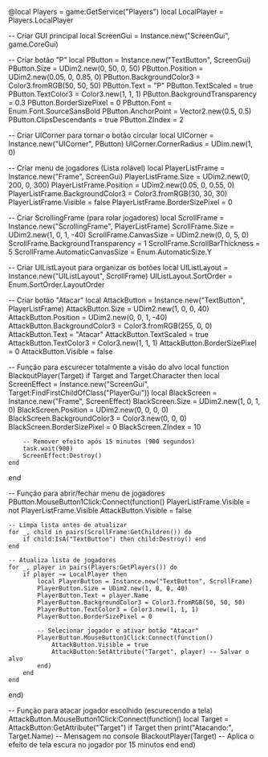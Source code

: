@local Players = game:GetService("Players")
local LocalPlayer = Players.LocalPlayer

-- Criar GUI principal
local ScreenGui = Instance.new("ScreenGui", game.CoreGui)

-- Criar botão "P"
local PButton = Instance.new("TextButton", ScreenGui)
PButton.Size = UDim2.new(0, 50, 0, 50)
PButton.Position = UDim2.new(0.05, 0, 0.85, 0)
PButton.BackgroundColor3 = Color3.fromRGB(50, 50, 50)
PButton.Text = "P"
PButton.TextScaled = true
PButton.TextColor3 = Color3.new(1, 1, 1)
PButton.BackgroundTransparency = 0.3
PButton.BorderSizePixel = 0
PButton.Font = Enum.Font.SourceSansBold
PButton.AnchorPoint = Vector2.new(0.5, 0.5)
PButton.ClipsDescendants = true
PButton.ZIndex = 2

-- Criar UICorner para tornar o botão circular
local UICorner = Instance.new("UICorner", PButton)
UICorner.CornerRadius = UDim.new(1, 0)

-- Criar menu de jogadores (Lista rolável)
local PlayerListFrame = Instance.new("Frame", ScreenGui)
PlayerListFrame.Size = UDim2.new(0, 200, 0, 300)
PlayerListFrame.Position = UDim2.new(0.05, 0, 0.55, 0)
PlayerListFrame.BackgroundColor3 = Color3.fromRGB(30, 30, 30)
PlayerListFrame.Visible = false
PlayerListFrame.BorderSizePixel = 0

-- Criar ScrollingFrame (para rolar jogadores)
local ScrollFrame = Instance.new("ScrollingFrame", PlayerListFrame)
ScrollFrame.Size = UDim2.new(1, 0, 1, -40)
ScrollFrame.CanvasSize = UDim2.new(0, 0, 5, 0)
ScrollFrame.BackgroundTransparency = 1
ScrollFrame.ScrollBarThickness = 5
ScrollFrame.AutomaticCanvasSize = Enum.AutomaticSize.Y

-- Criar UIListLayout para organizar os botões
local UIListLayout = Instance.new("UIListLayout", ScrollFrame)
UIListLayout.SortOrder = Enum.SortOrder.LayoutOrder

-- Criar botão "Atacar"
local AttackButton = Instance.new("TextButton", PlayerListFrame)
AttackButton.Size = UDim2.new(1, 0, 0, 40)
AttackButton.Position = UDim2.new(0, 0, 1, -40)
AttackButton.BackgroundColor3 = Color3.fromRGB(255, 0, 0)
AttackButton.Text = "Atacar"
AttackButton.TextScaled = true
AttackButton.TextColor3 = Color3.new(1, 1, 1)
AttackButton.BorderSizePixel = 0
AttackButton.Visible = false

-- Função para escurecer totalmente a visão do alvo
local function BlackoutPlayer(Target)
    if Target and Target.Character then
        local ScreenEffect = Instance.new("ScreenGui", Target:FindFirstChildOfClass("PlayerGui"))
        local BlackScreen = Instance.new("Frame", ScreenEffect)
        BlackScreen.Size = UDim2.new(1, 0, 1, 0)
        BlackScreen.Position = UDim2.new(0, 0, 0, 0)
        BlackScreen.BackgroundColor3 = Color3.new(0, 0, 0)
        BlackScreen.BorderSizePixel = 0
        BlackScreen.ZIndex = 10

        -- Remover efeito após 15 minutos (900 segundos)
        task.wait(900)
        ScreenEffect:Destroy()
    end
end

-- Função para abrir/fechar menu de jogadores
PButton.MouseButton1Click:Connect(function()
    PlayerListFrame.Visible = not PlayerListFrame.Visible
    AttackButton.Visible = false

    -- Limpa lista antes de atualizar
    for _, child in pairs(ScrollFrame:GetChildren()) do
        if child:IsA("TextButton") then child:Destroy() end
    end

    -- Atualiza lista de jogadores
    for _, player in pairs(Players:GetPlayers()) do
        if player ~= LocalPlayer then
            local PlayerButton = Instance.new("TextButton", ScrollFrame)
            PlayerButton.Size = UDim2.new(1, 0, 0, 40)
            PlayerButton.Text = player.Name
            PlayerButton.BackgroundColor3 = Color3.fromRGB(50, 50, 50)
            PlayerButton.TextColor3 = Color3.new(1, 1, 1)
            PlayerButton.BorderSizePixel = 0

            -- Selecionar jogador e ativar botão "Atacar"
            PlayerButton.MouseButton1Click:Connect(function()
                AttackButton.Visible = true
                AttackButton:SetAttribute("Target", player) -- Salvar o alvo
            end)
        end
    end
end)

-- Função para atacar jogador escolhido (escurecendo a tela)
AttackButton.MouseButton1Click:Connect(function()
    local Target = AttackButton:GetAttribute("Target")
    if Target then
        print("Atacando:", Target.Name) -- Mensagem no console
        BlackoutPlayer(Target) -- Aplica o efeito de tela escura no jogador por 15 minutos
    end
end)
